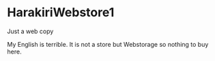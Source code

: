 # HarakiriWebstore1
Just a web copy

My English is terrible. It is not a store but Webstorage so nothing to buy here.
